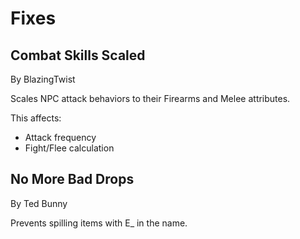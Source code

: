 ﻿#		Fixes

##			Combat Skills Scaled
By BlazingTwist

Scales NPC attack behaviors to their Firearms and Melee attributes.

This affects:
* Attack frequency
* Fight/Flee calculation

##			No More Bad Drops
By Ted Bunny

Prevents spilling items with E_ in the name.